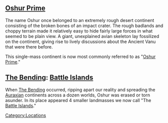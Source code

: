 ## [Oshur Prime](Oshur_Prime.md "wikilink")

The name Oshur once belonged to an extremely rough desert continent
consisting of the broken bones of an impact crater. The rough badlands
and choppy terrain made it relatively easy to hide fairly large forces
in what seemed to be plain view. A giant, unexplained avian skeleton lay
fossilized on the continent, giving rise to lively discussions about the
Ancient Vanu that were there before.

This single-mass continent is now most commonly referred to as "[Oshur
Prime](Oshur_Prime.md "wikilink")."

## [The Bending](The_Bending.md "wikilink"): [Battle Islands](Battle_Islands.md "wikilink")

When [The Bending](The_Bending.md "wikilink") occurred, ripping apart our
reality and spreading the [Auraxian](Auraxis.md "wikilink") continents
across a dozen worlds, Oshur was erased or torn asunder. In its place
appeared 4 smaller landmasses we now call "The [Battle
Islands](Battle_Islands.md "wikilink")."

[Category:Locations](Category:Locations.md "wikilink")
